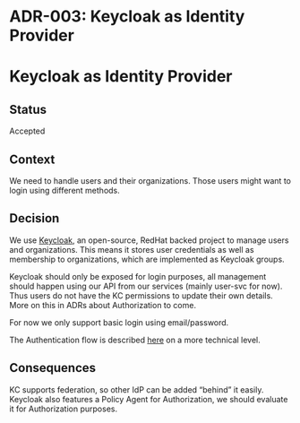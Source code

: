 # ADR-003: Keycloak as Identity Provider

# Keycloak as Identity Provider

## Status

Accepted

## Context

We need to handle users and their organizations. Those users might want to login using different methods.

## Decision

We use [Keycloak](https://www.keycloak.org/documentation), an open-source, RedHat backed project to manage users and organizations. This means it stores user credentials as well as membership to organizations, which are implemented as Keycloak groups.


Keycloak should only be exposed for login purposes, all management should happen using our API from our services (mainly user-svc for now). Thus users do not have the KC permissions to update their own details. More on this in ADRs about Authorization to come.


For now we only support basic login using email/password.


The Authentication flow is described [here](https://wiki.helpwave.de/doc/keycloak-jedzCcERwF#h-authentication) on a more technical level.

## Consequences

KC supports federation, so other IdP can be added “behind” it easily. Keycloak also features a Policy Agent for Authorization, we should evaluate it for Authorization purposes.


